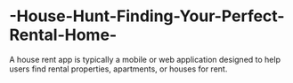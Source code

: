 # -House-Hunt-Finding-Your-Perfect-Rental-Home-
A house rent app is typically a mobile or web application designed  to help users find rental properties, apartments, or houses for rent. 
